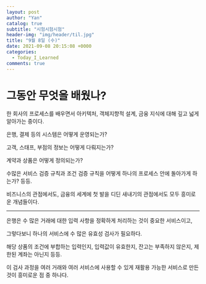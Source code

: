 ```yaml
---
layout: post
author: "Yan"
catalog: true
subtitle: "시험시험시험"
header-img: "img/header/til.jpg"
title: "9월 8일 (수)"
date: 2021-09-08 20:15:08 +0000
categories:
  - Today_I_Learned
comments: true
---
```


# 그동안 무엇을 배웠나?

한 회사의 프로세스를 배우면서 아키텍처, 객체지향적 설계, 금융 지식에 대해 깊고 넓게 알아가는 중이다.  

은행, 결제 등의 시스템은 어떻게 운영되는가?  

고객, 스태프, 부점의 정보는 어떻게 다뤄지는가?  

계약과 상품은 어떻게 정의되는가?  

수많은 서비스 검증 규칙과 조건 검증 규칙을 어떻게 하나의 프로세스 안에 돌아가게 하는가? 등등.  

비즈니스의 관점에서도, 금융의 세계에 첫 발을 디딘 새내기의 관점에서도 모두 흥미로운 개념들이다.

------

은행은 수 많은 거래에 대한 입력 사항을 정확하게 처리하는 것이 중요한 서비스이고,  

그렇다보니 하나의 서비스에 수 많은 유효성 검사가 필요하다.  

해당 상품의 조건에 부합하는 입력인지, 입력값이 유효한지, 잔고는 부족하지 않은지, 제한된 계좌는 아닌지 등등.  

이 검사 과정을 여러 거래와 여러 서비스에 사용할 수 있게 재활용 가능한 서비스로 만든 것이 흥미로운 점 중 하나다.  